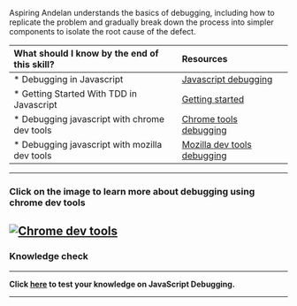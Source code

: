 Aspiring Andelan understands the basics of debugging, including how to replicate the problem and gradually break down the process into simpler components to isolate the root cause of the defect.


| What should I know by the end of this skill?   |      Resources      |
|:-------------|:------------------|
| * Debugging in Javascript|[Javascript debugging](https://www.w3schools.com/js/js_debugging.asp)|
| * Getting Started With TDD in Javascript|[Getting started](https://medium.com/@bethqiang/the-absolute-beginners-guide-to-test-driven-development-with-a-practical-example-c39e73a11631) |
| * Debugging javascript with chrome dev tools| [Chrome tools debugging](https://developers.google.com/web/tools/chrome-devtools/javascript/) |
| * Debugging javascript with mozilla dev tools |[Mozilla dev tools debugging](https://developer.mozilla.org/en-US/docs/Tools/Debugger)|

-------------
### **Click on the image to learn more about debugging using chrome dev tools**

[![Chrome dev tools](https://i.ytimg.com/vi/x4q86IjJFag/maxresdefault.jpg)](https://www.youtube.com/watch?v=H0XScE08hy8 "Chrome dev tools")
-------------
### **Knowledge check**
-----------------------
**Click [here](https://goo.gl/forms/H8SPsq4hbObz0xy33) to test your knowledge on JavaScript Debugging.**

-------------
